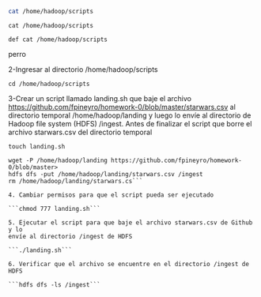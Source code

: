 ```bash
cat /home/hadoop/scripts
```

```linux
cat /home/hadoop/scripts
```

```gatoperr0
def cat /home/hadoop/scripts
```

perro




2-Ingresar al directorio /home/hadoop/scripts

```cd /home/hadoop/scripts```

3-Crear un script llamado landing.sh que baje el archivo
https://github.com/fpineyro/homework-0/blob/master/starwars.csv al
directorio temporal /home/hadoop/landing y luego lo envíe al
directorio de Hadoop file system (HDFS) /ingest. Antes de finalizar el
script que borre el archivo starwars.csv del directorio temporal



```touch landing.sh```

```#!/bin/bash
wget -P /home/hadoop/landing https://github.com/fpineyro/homework-0/blob/master>
hdfs dfs -put /home/hadoop/landing/starwars.csv /ingest
rm /home/hadoop/landing/starwars.cs```

4. Cambiar permisos para que el script pueda ser ejecutado

```chmod 777 landing.sh```

5. Ejecutar el script para que baje el archivo starwars.csv de Github y lo
envíe al directorio /ingest de HDFS

```./landing.sh```

6. Verificar que el archivo se encuentre en el directorio /ingest de HDFS

```hdfs dfs -ls /ingest```


